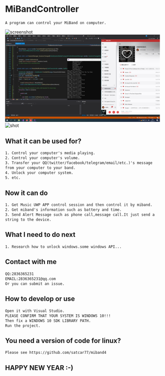 # MiBandController
    A program can control your MiBand on computer.
![screenshot](doc/screenshot.png)
![screenshot2](doc/screenshot2.png)
![shot](doc/shot.png)
## What it can be used for?
    1. Control your computer's media playing.
    2. Control your computer's volume.
    3. Transfer your QQ(twitter/facebook/telegram/email/etc.)'s message from your computer to your band.
    4. Unlock your computer system.
    5. etc.
## Now it can do
    1. Get Music UWP APP control session and then control it by miband.
    2. Get miband's information such as battery and time.
    3. Send Alert Message such as phone call,message call.It just send a string to the device.
## What I need to do next
    1. Research how to unlock windows.some windows API...
## Contact with me
    QQ:2836365231
    EMAIL:2836365231@qq.com
    Or you can submit an issue.
## How to develop or use
    Open it with Visual Studio.
    PLEASE CONFIRM THAT YOUR SYSTEM IS WINDOWS 10!!!
    Then fix a WINDOWS 10 SDK LIBRARY PATH.
    Run the project.
## You need a version of code for linux?
    Please see https://github.com/satcar77/miband4
## HAPPY NEW YEAR   :-)